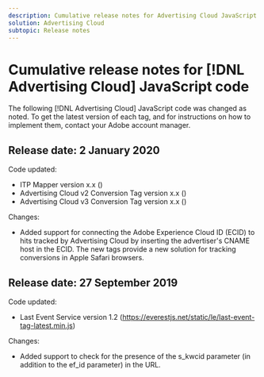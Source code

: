 ```yaml
---
description: Cumulative release notes for Advertising Cloud JavaScript Code
solution: Advertising Cloud
subtopic: Release notes
---
```


# Cumulative release notes for [!DNL Advertising Cloud] JavaScript code

The following [!DNL Advertising Cloud] JavaScript code was changed as noted. To get the latest version of each tag, and for instructions on how to implement them, contact your Adobe account manager.

## Release date: 2 January 2020

Code updated:

* ITP Mapper version x.x (<URL here>)
* Advertising Cloud v2 Conversion Tag version x.x (<URL here>)
* Advertising Cloud v3 Conversion Tag version x.x (<URL here>)

Changes:

* Added support for connecting the Adobe Experience Cloud ID (ECID) to hits tracked by Advertising Cloud by inserting the advertiser's CNAME host in the ECID. The new tags provide a new solution for tracking conversions in Apple Safari browsers.

## Release date: 27 September 2019

Code updated:

* Last Event Service version 1.2 (https://everestjs.net/static/le/last-event-tag-latest.min.js)

Changes:

* Added support to check for the presence of the s_kwcid parameter (in addition to the ef_id parameter) in the URL.

